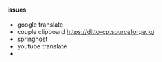 #### issues
- google translate
- couple clipboard https://ditto-cp.sourceforge.io/
- springhost
- youtube translate
- 
